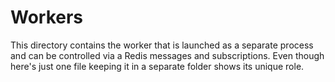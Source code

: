 # Workers

This directory contains the worker that is launched as a separate process and can be controlled via a Redis messages and subscriptions.
Even though here's just one file keeping it in a separate folder shows its unique role.
